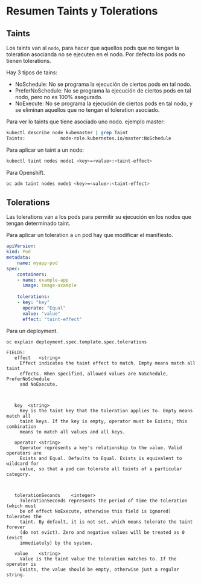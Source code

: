 # Resumen Taints y Tolerations

## Taints
Los taints van al `nodo`, para hacer que aquellos pods que no tengan la toleration asocianda no se ejecuten en el nodo. Por defecto los pods no tienen tolerations.

Hay 3 tipos de tains:
- NoSchedule: No se programa la ejecución de ciertos pods en tal nodo.
- PreferNoSchedule: No se programa la ejecución de ciertos pods en tal nodo, pero no es 100% asegurado.
- NoExecute: No se programa la ejecución de ciertos pods en tal nodo, y se eliminan aquellos que no tengan el toleration asociado.

Para ver lo taints que tiene asociado uno nodo. ejemplo master:
```sh
kubectl describe node kubemaster | grep Taint
Taints:             node-role.kubernetes.io/master:NoSchedule
```

Para aplicar un taint a un nodo:
```sh
kubectl taint nodes node1 <key>=<value>:<taint-effect>
```

Para Openshift.
```sh
oc adm taint nodes node1 <key>=<value>:<taint-effect>
```

## Tolerations
Las tolerations van a los pods para permitir su ejecución en los nodos que tengan determinado taint. 

Para aplicar un toleration a un pod hay que modificar el manifiesto.
```yaml
apiVersion:
kind: Pod
metadata:
    name: myapp-pod
spec:
    containers:
    - name: example-app
      image: image-axample
    
    tolerations:
    - key: "key"
      operato: "Equal"
      value: "value"
      effect: "taint-effect"

```


Para un deployment.
```sh
oc explain deployment.spec.template.spec.tolerations
```
```
FIELDS:
   effect	<string>
     Effect indicates the taint effect to match. Empty means match all taint
     effects. When specified, allowed values are NoSchedule, PreferNoSchedule
     and NoExecute.



   key	<string>
     Key is the taint key that the toleration applies to. Empty means match all
     taint keys. If the key is empty, operator must be Exists; this combination
     means to match all values and all keys.

   operator	<string>
     Operator represents a key's relationship to the value. Valid operators are
     Exists and Equal. Defaults to Equal. Exists is equivalent to wildcard for
     value, so that a pod can tolerate all taints of a particular category.



   tolerationSeconds	<integer>
     TolerationSeconds represents the period of time the toleration (which must
     be of effect NoExecute, otherwise this field is ignored) tolerates the
     taint. By default, it is not set, which means tolerate the taint forever
     (do not evict). Zero and negative values will be treated as 0 (evict
     immediately) by the system.

   value	<string>
     Value is the taint value the toleration matches to. If the operator is
     Exists, the value should be empty, otherwise just a regular string.
```
